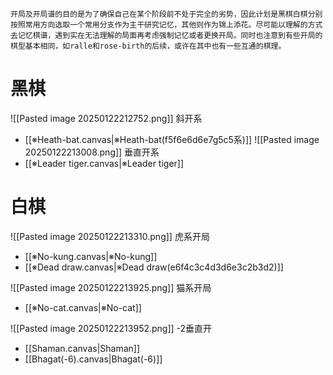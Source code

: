 	开局及开局谱的目的是为了确保自己在某个阶段前不处于完全的劣势，因此计划是黑棋白棋分别按照常用方向选取一个常用分支作为主干研究记忆，其他则作为锦上添花。尽可能以理解的方式去记忆棋谱，遇到实在无法理解的局面再考虑强制记忆或者更换开局。同时也注意到有些开局的棋型基本相同，如ralle和rose-birth的后续，或许在其中也有一些互通的棋理。


# 黑棋

![[Pasted image 20250122212752.png]]
斜开系
* [[※Heath-bat.canvas|※Heath-bat(f5f6e6d6e7g5c5系)]]
![[Pasted image 20250122213008.png]]
垂直开系
* [[※Leader tiger.canvas|※Leader tiger]]

# 白棋

![[Pasted image 20250122213310.png]]
虎系开局
* [[※No-kung.canvas|※No-kung]]
* [[※Dead draw.canvas|※Dead draw(e6f4c3c4d3d6e3c2b3d2)]]

![[Pasted image 20250122213925.png]]
猫系开局
* [[※No-cat.canvas|※No-cat]]


![[Pasted image 20250122213952.png]]
-2垂直开
* [[Shaman.canvas|Shaman]]
* [[Bhagat(-6).canvas|Bhagat(-6)]]
